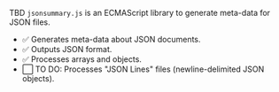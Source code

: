 TBD
`jsonsummary.js` is an ECMAScript library to generate meta-data for JSON files.

* ✅  Generates meta-data about JSON documents.
* ✅  Outputs JSON format.
* ✅  Processes arrays and objects.
* ⬜️  TO DO: Processes "JSON Lines" files (newline-delimited JSON objects).


